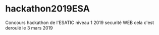 # hackathon2019ESA
Concours hackathon de l'ESATIC niveau 1 2019 securité WEB
cela c'est deroulé le 3 mars 2019
